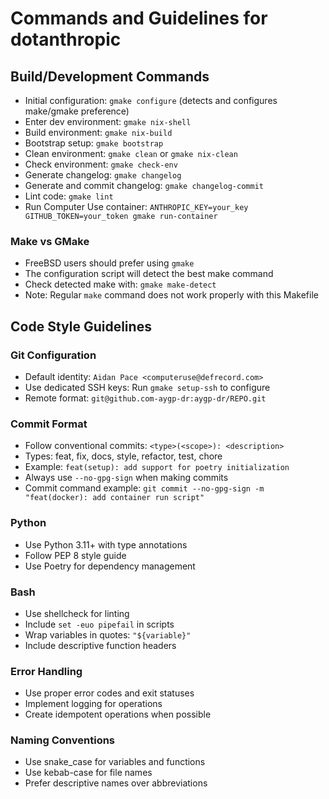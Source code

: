 # Commands and Guidelines for dotanthropic

## Build/Development Commands
- Initial configuration: `gmake configure` (detects and configures make/gmake preference)
- Enter dev environment: `gmake nix-shell` 
- Build environment: `gmake nix-build`
- Bootstrap setup: `gmake bootstrap`
- Clean environment: `gmake clean` or `gmake nix-clean`
- Check environment: `gmake check-env`
- Generate changelog: `gmake changelog`
- Generate and commit changelog: `gmake changelog-commit`
- Lint code: `gmake lint`
- Run Computer Use container: `ANTHROPIC_KEY=your_key GITHUB_TOKEN=your_token gmake run-container`

### Make vs GMake
- FreeBSD users should prefer using `gmake` 
- The configuration script will detect the best make command
- Check detected make with: `gmake make-detect`
- Note: Regular `make` command does not work properly with this Makefile

## Code Style Guidelines

### Git Configuration
- Default identity: `Aidan Pace <computeruse@defrecord.com>`
- Use dedicated SSH keys: Run `gmake setup-ssh` to configure
- Remote format: `git@github.com-aygp-dr:aygp-dr/REPO.git`

### Commit Format
- Follow conventional commits: `<type>(<scope>): <description>`
- Types: feat, fix, docs, style, refactor, test, chore
- Example: `feat(setup): add support for poetry initialization`
- Always use `--no-gpg-sign` when making commits
- Commit command example: `git commit --no-gpg-sign -m "feat(docker): add container run script"`

### Python
- Use Python 3.11+ with type annotations
- Follow PEP 8 style guide
- Use Poetry for dependency management

### Bash
- Use shellcheck for linting
- Include `set -euo pipefail` in scripts
- Wrap variables in quotes: `"${variable}"`
- Include descriptive function headers

### Error Handling
- Use proper error codes and exit statuses
- Implement logging for operations
- Create idempotent operations when possible

### Naming Conventions
- Use snake_case for variables and functions
- Use kebab-case for file names
- Prefer descriptive names over abbreviations